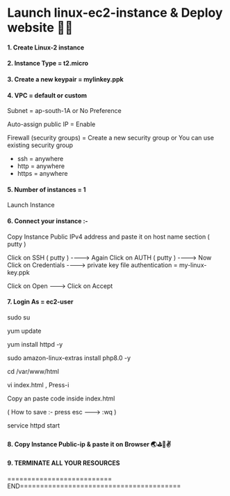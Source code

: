 # Launch linux-ec2-instance & Deploy website 👨‍💻


#### 1. Create Linux-2 instance

#### 2. Instance Type = t2.micro

#### 3. Create a new keypair = mylinkey.ppk

#### 4. VPC = default or custom

Subnet  = ap-south-1A  or No Preference

Auto-assign public IP  =  Enable

Firewall (security groups)  =  Create a new security group   or You can use existing security group

- ssh   =  anywhere
- http  =  anywhere
- https =  anywhere
  

#### 5. Number of instances = 1

Launch Instance


#### 6. Connect your instance :-

Copy Instance Public IPv4 address  and paste it on host name section ( putty )

Click on SSH ( putty )  ---->  Again Click on AUTH  ( putty )   ---->  Now Click on Credentials   ---->  private key file authentication = my-linux-key.ppk

Click on Open  --->  Click on Accept

#### 7. Login As = ec2-user

sudo su

yum update

yum install httpd -y

sudo amazon-linux-extras install php8.0 -y

cd /var/www/html

vi index.html   , Press-i

Copy an paste code inside index.html

( How to save :-  press esc  --->  :wq )

service httpd start

#### 8. Copy Instance Public-ip & paste it on Browser 🌏⛳🚀✌️


#### 9. TERMINATE ALL YOUR RESOURCES


========================== END========================================
